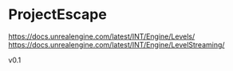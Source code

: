 # ProjectEscape

https://docs.unrealengine.com/latest/INT/Engine/Levels/
https://docs.unrealengine.com/latest/INT/Engine/LevelStreaming/


v0.1